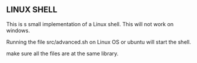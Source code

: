## LINUX SHELL

This is s small implementation of a Linux shell.
This will not work on windows. 
 

Running the file src/advanced.sh
on Linux OS or ubuntu will start the shell. 

make sure all the files are at the same library.  